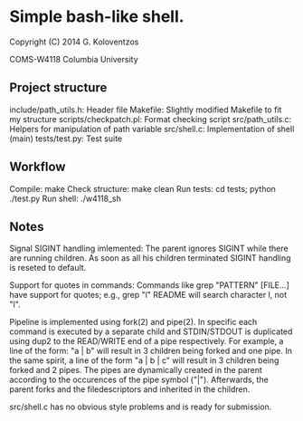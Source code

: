 Simple bash-like shell.
==
Copyright (C) 2014 G. Koloventzos

COMS-W4118 Columbia University

## Project structure

include/path_utils.h: Header file
Makefile: Slightly modified Makefile to fit my structure
scripts/checkpatch.pl: Format checking script
src/path_utils.c: Helpers for manipulation of path variable
src/shell.c: Implementation of shell (main)
tests/test.py: Test suite

## Workflow

Compile: make
Check structure: make clean
Run tests: cd tests; python ./test.py
Run shell: ./w4118_sh

## Notes
Signal SIGINT handling imlemented: The parent ignores
SIGINT while there are running children. As soon as all
his children terminated SIGINT handling is reseted to
default.

Support for quotes in commands: Commands like grep "PATTERN" [FILE...]
have support for quotes; e.g., grep "l" README will search character l,
not "l".

Pipeline is implemented using fork(2) and pipe(2). In specific each
command is executed by a separate child and STDIN/STDOUT is duplicated
using dup2 to the READ/WRITE end of a pipe respectively. For example, a
line of the form: "a | b" will result in 3 children being forked and one pipe.
In the same spirit, a line of the form "a | b | c" will result in 3 children
being forked and 2 pipes. The pipes are dynamically created in the parent
according to the occurences of the pipe symbol ("|"). Afterwards, the parent
forks and the filedescriptors and inherited in the children.


src/shell.c has no obvious style problems and is ready for submission.
